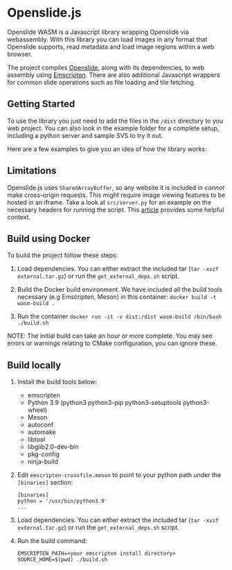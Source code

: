 # Openslide.js

Openslide WASM is a Javascript library wrapping Openslide via webassembly. With this library you can load images in any format that Openslide supports, read metadata and load image regions within a web browser.

The project compiles [Openslide](https://openslide.org/), along with its dependencies, to web assembly using [Emscripten](https://emscripten.org/). There are also additional Javascript wrappers for common slide operations such as file loading and tile fetching.

## Getting Started
To use the library you just need to add the files in the `/dist` directory to you web project. You can also look in the example folder for a complete setup, including a python server and sample SVS to try it out. 


Here are a few examples to give you an idea of how the library works: 

## Limitations
Openslide.js uses `SharedArrayBuffer`, so any website it is included in *cannot* make cross-origin requests. This might require image viewing features to be hosted in an iframe. Take a look at `src/server.py` for an example on the necessary headers for running the script. This [article](https://blog.logrocket.com/understanding-sharedarraybuffer-and-cross-origin-isolation/) provides some helpful context.


## Build using Docker
To build the project follow these steps:
1. Load dependencies. You can either extract the included tar (`tar -xvzf external.tar.gz`) or run the `get_external_deps.sh` script. 

2. Build the Docker build environment. We have included all the build tools necessary (e.g Emscripten, Meson) in this container: `docker build -t wasm-build .`

3. Run the container `docker run -it -v dist:/dist wasm-build /bin/bash ./build.sh` 


NOTE: The initial build can take an hour or more complete. You may see errors or warnings relating to CMake configuration, you can ignore these.

## Build locally
1. Install the build tools below:
    * emscripten
    * Python 3.9 (python3 python3-pip python3-setuptools python3-wheel)
    * Meson
    * autoconf 
    * automake 
    * libtool 
    * libglib2.0-dev-bin 
    * pkg-config  
    * ninja-build

2. Edit `emscripten-crossfile.meson` to point to your python path under the `[binaries]` section:
    ```
    [binaries]
    python = '/usr/bin/python3.9'
    ...
    ```

3. Load dependencies. You can either extract the included tar (`tar -xvzf external.tar.gz`) or run the `get_external_deps.sh` script. 

4. Run the build command: 
    ```
    EMSCRIPTEN_PATH=<your emscripten install directory> SOURCE_HOME=$(pwd) ./build.sh
    ```

